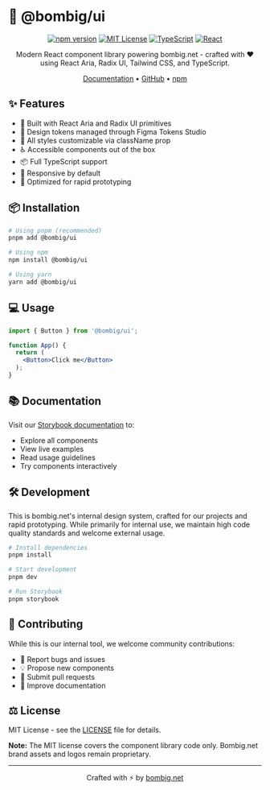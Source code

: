 # 🎨 @bombig/ui

<div align="center">

[![npm version](https://img.shields.io/npm/v/@bombig/ui.svg?style=flat)](https://www.npmjs.com/package/@bombig/ui)
[![MIT License](https://img.shields.io/badge/license-MIT-blue.svg)](LICENSE)
[![TypeScript](https://img.shields.io/badge/TypeScript-Ready-blue.svg)](https://www.typescriptlang.org/)
[![React](https://img.shields.io/badge/React-18+-61DAFB.svg)](https://reactjs.org/)

Modern React component library powering bombig.net - crafted with ❤️ using React Aria, Radix UI, Tailwind CSS, and TypeScript.

[Documentation](https://bombig-net.github.io/ui/) • [GitHub](https://github.com/bombig-net/ui) • [npm](https://www.npmjs.com/package/@bombig/ui)

</div>

## ✨ Features

- 🎯 Built with React Aria and Radix UI primitives
- 🎨 Design tokens managed through Figma Tokens Studio
- 💅 All styles customizable via className prop
- ♿️ Accessible components out of the box
- 📦 Full TypeScript support
- 📱 Responsive by default
- 🚀 Optimized for rapid prototyping

## 📦 Installation

```bash
# Using pnpm (recommended)
pnpm add @bombig/ui

# Using npm
npm install @bombig/ui

# Using yarn
yarn add @bombig/ui
```

## 💻 Usage

```jsx
import { Button } from '@bombig/ui';

function App() {
  return (
    <Button>Click me</Button>
  );
}
```

## 📚 Documentation

Visit our [Storybook documentation](https://bombig-net.github.io/ui/) to:
- Explore all components
- View live examples
- Read usage guidelines
- Try components interactively

## 🛠 Development

This is bombig.net's internal design system, crafted for our projects and rapid prototyping. While primarily for internal use, we maintain high code quality standards and welcome external usage.

```bash
# Install dependencies
pnpm install

# Start development
pnpm dev

# Run Storybook
pnpm storybook
```

## 🤝 Contributing

While this is our internal tool, we welcome community contributions:

- 🐛 Report bugs and issues
- 💡 Propose new components
- 🔧 Submit pull requests
- 📝 Improve documentation

## ⚖️ License

MIT License - see the [LICENSE](LICENSE) file for details.

**Note:** The MIT license covers the component library code only. Bombig.net brand assets and logos remain proprietary.

---

<div align="center">
Crafted with ⚡ by <a href="https://bombig.net">bombig.net</a>
</div>